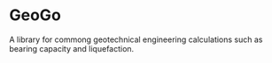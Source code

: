 # GeoGo
A library for commong geotechnical engineering calculations such as bearing capacity and liquefaction.
